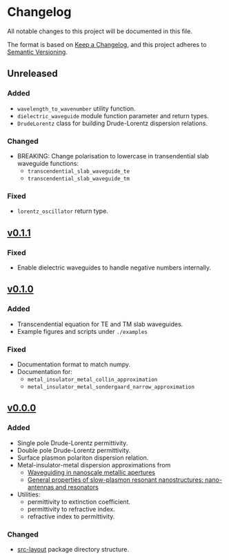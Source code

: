 # Changelog

All notable changes to this project will be documented in this file.

The format is based on [Keep a Changelog](https://keepachangelog.com/en/1.0.0/),
and this project adheres to [Semantic Versioning](https://semver.org/spec/v2.0.0.html).

## Unreleased

### Added

* `wavelength_to_wavenumber` utility function.
* `dielectric_waveguide` module function parameter and return types.
* `DrudeLorentz` class for building Drude-Lorentz dispersion relations.

### Changed

* BREAKING: Change polarisation to lowercase in transendential slab waveguide functions:
	* `transcendential_slab_waveguide_te`
	* `transcendential_slab_waveguide_tm`

### Fixed

* `lorentz_oscillator` return type.

## [v0.1.1](https://github.com/g-duff/optical_dispersion_relations/releases/v0.1.1)

### Fixed

* Enable dielectric waveguides to handle negative numbers internally.

## [v0.1.0](https://github.com/g-duff/optical_dispersion_relations/releases/v0.1.0)

### Added

* Transcendential equation for TE and TM slab waveguides.
* Example figures and scripts under `./examples`

### Fixed

* Documentation format to match numpy.
* Documentation for:
    * `metal_insulator_metal_collin_approximation`
    * `metal_insulator_metal_sondergaard_narrow_approximation`

## [v0.0.0](https://github.com/g-duff/optical_dispersion_relations/releases/v0.0.0)

### Added

* Single pole Drude-Lorentz permittivity.
* Double pole Drude-Lorentz permittivity.
* Surface plasmon polariton dispersion relation.
* Metal-insulator-metal dispersion approximations from 
    * [Waveguiding in nanoscale metallic apertures](https://doi.org/10.1364/OE.15.004310)
    * [General properties of slow-plasmon resonant nanostructures: nano-antennas and resonators](https://doi.org/10.1364/OE.15.010869)
* Utilities:
    * permittivity to extinction coefficient.
    * permittivity to refractive index.
    * refractive index to permittivity.

### Changed

* [src-layout](https://setuptools.pypa.io/en/latest/userguide/package_discovery.html#src-layout) package directory structure.
